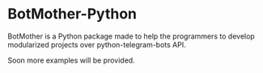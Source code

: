# BotMother-Python

BotMother is a Python package made to help the programmers to develop modularized projects over python-telegram-bots API. 

Soon more examples will be provided.